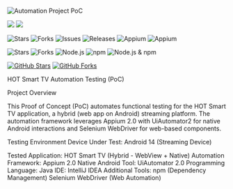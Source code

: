 
![Automation Project PoC](https://github.com/user-attachments/assets/1517e0a9-4c0c-4fac-b53f-14a39b0d00a0)


![](https://img.shields.io/badge/BigScreen-AndoridTV-blue)
![](https://img.shields.io/badge/UIautomator2-green)



![Stars](https://img.shields.io/github/stars/hanangoverman/HOT-POC?style=flat&color=yellow)
![Forks](https://img.shields.io/github/forks/hanangoverman/HOT-POC?style=flat&color=blue)
![Issues](https://img.shields.io/github/issues/hanangoverman/HOT-POC?color=red)
![Releases](https://img.shields.io/github/v/release/hanangoverman/HOT-POC?color=green)
![Appium](https://img.shields.io/badge/Appium-2.11.3-%238a2be2)
![Appium](https://img.shields.io/badge/nodejs-2.11.3-%238a2be2)


![Stars](https://img.shields.io/badge/stars-yellow?style=flat)
![Forks](https://img.shields.io/badge/forks-blue?style=flat)
![Node.js](https://img.shields.io/github/package-json/dependency-version/hanangoverman/HOT-POC/node?logo=node.js)
![npm](https://img.shields.io/github/package-json/dependency-version/hanangoverman/HOT-POC/npm?logo=npm)
![Node.js & npm](https://img.shields.io/badge/node%20%26%20npm-see%20package.json-orange)

[![GitHub Stars](https://img.shields.io/github/stars/Diamondbiz/HOT-POC?style=social)](https://github.com/Diamondbiz/HOT-POC/stargazers)
[![GitHub Forks](https://img.shields.io/github/forks/Diamondbiz/HOT-POC?style=social)](https://github.com/Diamondbiz/HOT-POC/network/members)

HOT Smart TV Automation Testing (PoC)

Project Overview

This Proof of Concept (PoC) automates functional testing for the HOT Smart TV application, a hybrid (web app on Android) streaming platform. The automation framework leverages Appium 2.0 with UiAutomator2 for native Android interactions and Selenium WebDriver for web-based components.


Testing Environment
Device Under Test: Android 14 (Streaming Device)

Tested Application: HOT Smart TV (Hybrid - WebView + Native)
Automation Framework: Appium 2.0
Native Android Tool: UiAutomator 2.0
Programming Language: Java
IDE: IntelliJ IDEA
Additional Tools:
npm (Dependency Management)
Selenium WebDriver (Web Automation)
